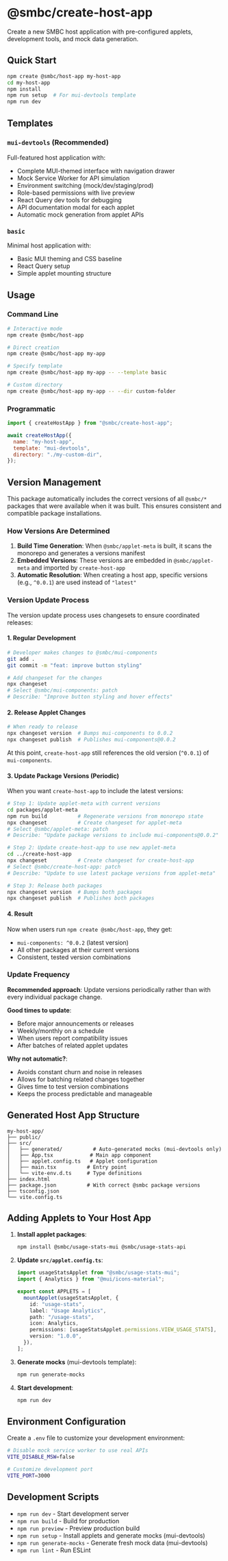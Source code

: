 # @smbc/create-host-app

Create a new SMBC host application with pre-configured applets, development tools, and mock data generation.

## Quick Start

```bash
npm create @smbc/host-app my-host-app
cd my-host-app
npm install
npm run setup  # For mui-devtools template
npm run dev
```

## Templates

### `mui-devtools` (Recommended)

Full-featured host application with:

- Complete MUI-themed interface with navigation drawer
- Mock Service Worker for API simulation
- Environment switching (mock/dev/staging/prod)
- Role-based permissions with live preview
- React Query dev tools for debugging
- API documentation modal for each applet
- Automatic mock generation from applet APIs

### `basic`

Minimal host application with:

- Basic MUI theming and CSS baseline
- React Query setup
- Simple applet mounting structure

## Usage

### Command Line

```bash
# Interactive mode
npm create @smbc/host-app

# Direct creation
npm create @smbc/host-app my-app

# Specify template
npm create @smbc/host-app my-app -- --template basic

# Custom directory
npm create @smbc/host-app my-app -- --dir custom-folder
```

### Programmatic

```javascript
import { createHostApp } from "@smbc/create-host-app";

await createHostApp({
  name: "my-host-app",
  template: "mui-devtools",
  directory: "./my-custom-dir",
});
```

## Version Management

This package automatically includes the correct versions of all `@smbc/*` packages that were available when it was built. This ensures consistent and compatible package installations.

### How Versions Are Determined

1. **Build Time Generation**: When `@smbc/applet-meta` is built, it scans the monorepo and generates a versions manifest
2. **Embedded Versions**: These versions are embedded in `@smbc/applet-meta` and imported by `create-host-app`
3. **Automatic Resolution**: When creating a host app, specific versions (e.g., `^0.0.1`) are used instead of `"latest"`

### Version Update Process

The version update process uses changesets to ensure coordinated releases:

#### 1. Regular Development

```bash
# Developer makes changes to @smbc/mui-components
git add .
git commit -m "feat: improve button styling"

# Add changeset for the changes
npx changeset
# Select @smbc/mui-components: patch
# Describe: "Improve button styling and hover effects"
```

#### 2. Release Applet Changes

```bash
# When ready to release
npx changeset version  # Bumps mui-components to 0.0.2
npx changeset publish  # Publishes mui-components@0.0.2
```

At this point, `create-host-app` still references the old version (`^0.0.1`) of `mui-components`.

#### 3. Update Package Versions (Periodic)

When you want `create-host-app` to include the latest versions:

```bash
# Step 1: Update applet-meta with current versions
cd packages/applet-meta
npm run build          # Regenerate versions from monorepo state
npx changeset          # Create changeset for applet-meta
# Select @smbc/applet-meta: patch
# Describe: "Update package versions to include mui-components@0.0.2"

# Step 2: Update create-host-app to use new applet-meta
cd ../create-host-app
npx changeset          # Create changeset for create-host-app
# Select @smbc/create-host-app: patch
# Describe: "Update to use latest package versions from applet-meta"

# Step 3: Release both packages
npx changeset version  # Bumps both packages
npx changeset publish  # Publishes both packages
```

#### 4. Result

Now when users run `npm create @smbc/host-app`, they get:

- `mui-components: ^0.0.2` (latest version)
- All other packages at their current versions
- Consistent, tested version combinations

### Update Frequency

**Recommended approach**: Update versions periodically rather than with every individual package change.

**Good times to update**:

- Before major announcements or releases
- Weekly/monthly on a schedule
- When users report compatibility issues
- After batches of related applet updates

**Why not automatic?**:

- Avoids constant churn and noise in releases
- Allows for batching related changes together
- Gives time to test version combinations
- Keeps the process predictable and manageable

## Generated Host App Structure

```
my-host-app/
├── public/
├── src/
│   ├── generated/          # Auto-generated mocks (mui-devtools only)
│   ├── App.tsx            # Main app component
│   ├── applet.config.ts   # Applet configuration
│   ├── main.tsx          # Entry point
│   └── vite-env.d.ts     # Type definitions
├── index.html
├── package.json          # With correct @smbc package versions
├── tsconfig.json
└── vite.config.ts
```

## Adding Applets to Your Host App

1. **Install applet packages**:

   ```bash
   npm install @smbc/usage-stats-mui @smbc/usage-stats-api
   ```

2. **Update `src/applet.config.ts`**:

   ```typescript
   import usageStatsApplet from "@smbc/usage-stats-mui";
   import { Analytics } from "@mui/icons-material";

   export const APPLETS = [
     mountApplet(usageStatsApplet, {
       id: "usage-stats",
       label: "Usage Analytics",
       path: "/usage-stats",
       icon: Analytics,
       permissions: [usageStatsApplet.permissions.VIEW_USAGE_STATS],
       version: "1.0.0",
     }),
   ];
   ```

3. **Generate mocks** (mui-devtools template):

   ```bash
   npm run generate-mocks
   ```

4. **Start development**:
   ```bash
   npm run dev
   ```

## Environment Configuration

Create a `.env` file to customize your development environment:

```bash
# Disable mock service worker to use real APIs
VITE_DISABLE_MSW=false

# Customize development port
VITE_PORT=3000
```

## Development Scripts

- `npm run dev` - Start development server
- `npm run build` - Build for production
- `npm run preview` - Preview production build
- `npm run setup` - Install applets and generate mocks (mui-devtools)
- `npm run generate-mocks` - Generate fresh mock data (mui-devtools)
- `npm run lint` - Run ESLint
